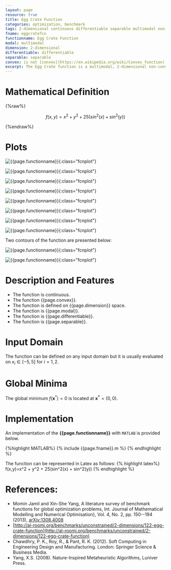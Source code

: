 ```yaml
---
layout: page
resource: true
title: Egg Crate Function
categories: optimization, benchmark
tags: 2-dimensional continuous differentiable separable multimodal non-convex
fname: eggcratefcn
functionname: Egg Crate Function
modal: multimodal
dimension: 2-dimensional
differentiable: differentiable
separable: separable
convex: is not [convex](https://en.wikipedia.org/wiki/Convex_function)
excerpt: The Egg Crate function is a multimodal, 2-dimensional non-convex mathematical function widely used for testing optimization algorithms
---
```


# Mathematical Definition

{%raw%}

$$f(x,y)=x^2 + y^2 + 25(sin^2(x) + sin^2(y))$$

{%endraw%}

# Plots
![{{page.functionname}}]({{site.baseurl}}/doc/plots/{{page.fname}}.png){:class="fcnplot"}

![{{page.functionname}}]({{site.baseurl}}/doc/plots/{{page.fname}}_2.png){:class="fcnplot"}

![{{page.functionname}}]({{site.baseurl}}/doc/plots/{{page.fname}}_3.png){:class="fcnplot"}

![{{page.functionname}}]({{site.baseurl}}/doc/plots/{{page.fname}}_4.png){:class="fcnplot"}

![{{page.functionname}}]({{site.baseurl}}/doc/plots/{{page.fname}}_5.png){:class="fcnplot"}

![{{page.functionname}}]({{site.baseurl}}/doc/plots/{{page.fname}}_6.png){:class="fcnplot"}

![{{page.functionname}}]({{site.baseurl}}/doc/plots/{{page.fname}}_7.png){:class="fcnplot"}

![{{page.functionname}}]({{site.baseurl}}/doc/plots/{{page.fname}}_8.png){:class="fcnplot"}

Two contours of the function are presented below:

![{{page.functionname}}]({{site.baseurl}}/doc/plots/{{page.fname}}_contour.png){:class="fcnplot"}

![{{page.functionname}}]({{site.baseurl}}/doc/plots/{{page.fname}}_contour_2.png){:class="fcnplot"}

# Description and Features
* The function is continuous.
* The function {{page.convex}}.
* The function is defined on {{page.dimension}} space.
* The function is {{page.modal}}.
* The function is {{page.differentiable}}.
* The function is {{page.separable}}.

# Input Domain
The function can be defined on any input domain but it is usually evaluated on $x_i \in [-5, 5]$ for $i=1, 2$.

# Global Minima
The global minimum $f(\textbf{x}^{\ast})=0$ is located at $\mathbf{x^\ast}=(0, 0)$.

# Implementation
An implementation of the **{{page.functionname}}** with `MATLAB` is provided below. 

{%highlight MATLAB%}
{% include {{page.fname}}.m %}
{% endhighlight %}

The function can be represented in Latex as follows:
{% highlight latex%}
f(x,y)=x^2 + y^2 + 25(sin^2(x) + sin^2(y))
{% endhighlight %}

# References:
* Momin Jamil and Xin-She Yang, A literature survey of benchmark functions for global optimization problems, Int. Journal of Mathematical Modelling 
and Numerical Optimisation}, Vol. 4, No. 2, pp. 150--194 (2013), [arXiv:1308.4008](arXiv:1308.4008)
* [http://al-roomi.org/benchmarks/unconstrained/2-dimensions/122-egg-crate-function](http://al-roomi.org/benchmarks/unconstrained/2-dimensions/122-egg-crate-function)
* Chawdhry, P. K., Roy, R., & Pant, R. K. (2012). Soft Computing in Engineering Design and Manufacturing. London: Springer Science & Business Media.
* Yang, X.S. (2008). Nature-Inspired Metaheuristic Algorithms, Luniver Press.
